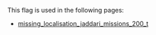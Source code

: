 This flag is used in the following pages:
 - [missing_localisation_jaddari_missions_200_t](../events/missing_localisation_jaddari_missions_200_t.md)
